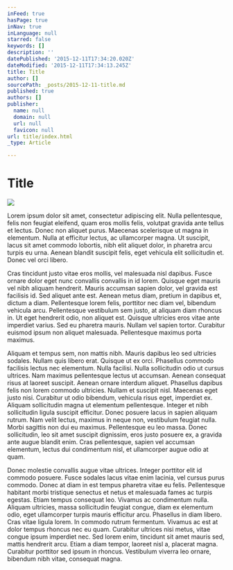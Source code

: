 ```yaml
---
inFeed: true
hasPage: true
inNav: true
inLanguage: null
starred: false
keywords: []
description: ''
datePublished: '2015-12-11T17:34:20.020Z'
dateModified: '2015-12-11T17:34:13.245Z'
title: Title
author: []
sourcePath: _posts/2015-12-11-title.md
published: true
authors: []
publisher:
  name: null
  domain: null
  url: null
  favicon: null
url: title/index.html
_type: Article

---
```

# Title
![](https://the-grid-user-content.s3-us-west-2.amazonaws.com/e3b09908-8b43-44c0-937d-1ba504ed9647.gif)

Lorem ipsum dolor sit amet, consectetur adipiscing elit. Nulla pellentesque, felis non feugiat eleifend, quam eros mollis felis, volutpat gravida ante tellus et lectus. Donec non aliquet purus. Maecenas scelerisque ut magna in elementum. Nulla at efficitur lectus, ac ullamcorper magna. Ut suscipit, lacus sit amet commodo lobortis, nibh elit aliquet dolor, in pharetra arcu turpis eu urna. Aenean blandit suscipit felis, eget vehicula elit sollicitudin et. Donec vel orci libero. 

Cras tincidunt justo vitae eros mollis, vel malesuada nisl dapibus. Fusce ornare dolor eget nunc convallis convallis in id lorem. Quisque eget mauris vel nibh aliquam hendrerit. Mauris accumsan sapien dolor, vel gravida est facilisis id. Sed aliquet ante est. Aenean metus diam, pretium in dapibus et, dictum a diam. Pellentesque lorem felis, porttitor nec diam vel, bibendum vehicula arcu.
Pellentesque vestibulum sem justo, at aliquam diam rhoncus in. Ut eget hendrerit odio, non aliquet est. Quisque ultricies eros vitae ante imperdiet varius. Sed eu pharetra mauris. Nullam vel sapien tortor. Curabitur euismod ipsum non aliquet malesuada. Pellentesque maximus porta maximus. 

Aliquam et tempus sem, non mattis nibh.
Mauris dapibus leo sed ultricies sodales. Nullam quis libero erat. Quisque ut ex orci. Phasellus commodo facilisis lectus nec elementum. Nulla facilisi. Nulla sollicitudin odio ut cursus ultrices. Nam maximus pellentesque lectus ut accumsan. Aenean consequat risus at laoreet suscipit. Aenean ornare interdum aliquet.
Phasellus dapibus felis non lorem commodo ultricies. Nullam et suscipit nisl. Maecenas eget justo nisi. Curabitur ut odio bibendum, vehicula risus eget, imperdiet ex. Aliquam sollicitudin magna ut elementum pellentesque. Integer et nibh sollicitudin ligula suscipit efficitur. Donec posuere lacus in sapien aliquam rutrum. Nam velit lectus, maximus in neque non, vestibulum feugiat nulla. Morbi sagittis non dui eu maximus. Pellentesque eu leo massa. Donec sollicitudin, leo sit amet suscipit dignissim, eros justo posuere ex, a gravida ante augue blandit enim. Cras pellentesque, sapien vel accumsan elementum, lectus dui condimentum nisl, et ullamcorper augue odio at quam. 

Donec molestie convallis augue vitae ultrices. Integer porttitor elit id commodo posuere. Fusce sodales lacus vitae enim lacinia, vel cursus purus commodo.
Donec at diam in est tempus pharetra vitae eu felis. Pellentesque habitant morbi tristique senectus et netus et malesuada fames ac turpis egestas. Etiam tempus consequat leo. Vivamus ac condimentum nulla. Aliquam ultricies, massa sollicitudin feugiat congue, diam ex elementum odio, eget ullamcorper turpis mauris efficitur arcu. Phasellus in diam libero. Cras vitae ligula lorem. In commodo rutrum fermentum. Vivamus ac est at dolor tempus rhoncus nec eu quam. Curabitur ultrices nisi metus, vitae congue ipsum imperdiet nec. Sed lorem enim, tincidunt sit amet mauris sed, mattis hendrerit arcu. Etiam a diam tempor, laoreet nisl a, placerat magna. Curabitur porttitor sed ipsum in rhoncus. Vestibulum viverra leo ornare, bibendum nibh vitae, consequat magna.